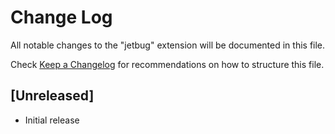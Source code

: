 # Change Log

All notable changes to the "jetbug" extension will be documented in this file.

Check [Keep a Changelog](http://keepachangelog.com/) for recommendations on how to structure this file.

## [Unreleased]

- Initial release